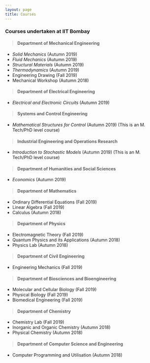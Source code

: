 ```yaml
---
layout: page
title: Courses
---
```

### Courses undertaken at IIT Bombay


> #### **Department of Mechanical Engineering**
* _Solid Mechanics_ (Autumn 2019)
* _Fluid Mechanics_ (Autumn 2019)
* _Structural Materials_ (Autumn 2019)
* _Thermodynamics_ (Autumn 2019)
* Engineering Drawing (Fall 2019)
* Mechanical Workshop (Autumn 2018)

> #### **Department of Electrical Engineering**
* _Electrical and Electronic Circuits_ (Autumn 2019)

> #### **Systems and Control Engineering**
* _Mathematical Structures for Control_ (Autumn 2019) (This is an M. Tech/PhD level course)

> #### **Industrial Engineering and Operations Research**
* _Introduction to Stochastic Models_ (Autumn 2019) (This is an M. Tech/PhD level course)

> #### **Department of Humanities and Social Sciences**
* _Economics_ (Autumn 2019)

> #### **Department of Mathematics**
* Ordinary Differential Equations (Fall 2019)
* Linear Algebra (Fall 2019)
* Calculus (Autumn 2018)

> #### **Department of Physics**
* Electromagnetic Theory (Fall 2019)
* Quantum Physics and its Applications (Autumn 2018)
* Physics Lab (Autumn 2018)

> #### **Department of Civil Engineering**
* Engineering Mechanics (Fall 2019)

> #### **Department of Biosciences and Bioengineering**
* Molecular and Cellular Biology (Fall 2019)
* Physical Biology (Fall 2019)
* Biomedical Engineering (Fall 2019)

> #### **Department of Chemistry**
* Chemistry Lab (Fall 2019)
* Inorganic and Organic Chemistry (Autumn 2018)
* Physical Chemistry (Autumn 2018)

> #### **Department of Computer Science and Engineering**
* Computer Programming and Utilisation (Autumn 2018)

